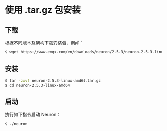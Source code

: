 # 使用 .tar.gz 包安装

## 下载

根据不同版本及架构下载安装包，例如：

```bash
$ wget https://www.emqx.com/en/downloads/neuron/2.5.3/neuron-2.5.3-linux-amd64.tar.gz
```

## 安装

```bash
$ tar -zxvf neuron-2.5.3-linux-amd64.tar.gz
$ cd neuron-2.5.3-linux-amd64
```

## 启动

执行如下指令启动 Neuron：

```bash
$ ./neuron
```